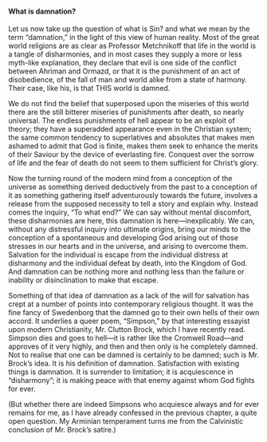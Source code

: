#### What is damnation?

Let us now take up the question of what is Sin? and what we mean by the
term “damnation,” in the light of this view of human reality. Most of
the great world religions are as clear as Professor Metchnikoff that
life in the world is a tangle of disharmonies, and in most cases they
supply a more or less myth-like explanation, they declare that evil is
one side of the conflict between Ahriman and Ormazd, or that it is the
punishment of an act of disobedience, of the fall of man and world alike
from a state of harmony. Their case, like his, is that THIS world is
damned.

We do not find the belief that superposed upon the miseries of this
world there are the still bitterer miseries of punishments after death,
so nearly universal. The endless punishments of hell appear to be an
exploit of theory; they have a superadded appearance even in the
Christian system; the same common tendency to superlatives and absolutes
that makes men ashamed to admit that God is finite, makes them seek to
enhance the merits of their Saviour by the device of everlasting fire.
Conquest over the sorrow of life and the fear of death do not seem to
them sufficient for Christ’s glory.

Now the turning round of the modern mind from a conception of the
universe as something derived deductively from the past to a conception
of it as something gathering itself adventurously towards the future,
involves a release from the supposed necessity to tell a story and
explain why. Instead comes the inquiry, “To what end?” We can say
without mental discomfort, these disharmonies are here, this damnation
is here—inexplicably. We can, without any distressful inquiry into
ultimate origins, bring our minds to the conception of a spontaneous and
developing God arising out of those stresses in our hearts and in the
universe, and arising to overcome them. Salvation for the individual is
escape from the individual distress at disharmony and the individual
defeat by death, into the Kingdom of God. And damnation can be nothing
more and nothing less than the failure or inability or disinclination to
make that escape.

Something of that idea of damnation as a lack of the will for salvation
has crept at a number of points into contemporary religious thought. It
was the fine fancy of Swedenborg that the damned go to their own hells
of their own accord. It underlies a queer poem, “Simpson,” by that
interesting essayist upon modern Christianity, Mr. Clutton Brock, which
I have recently read. Simpson dies and goes to hell—it is rather like
the Cromwell Road—and approves of it very highly, and then and then only
is he completely damned. Not to realise that one can be damned is
certainly to be damned; such is Mr. Brock’s idea. It is his definition
of damnation. Satisfaction with existing things is damnation. It is
surrender to limitation; it is acquiescence in “disharmony”; it is
making peace with that enemy against whom God fights for ever.

(But whether there are indeed Simpsons who acquiesce always and for ever
remains for me, as I have already confessed in the previous chapter, a
quite open question. My Arminian temperament turns me from the
Calvinistic conclusion of Mr. Brock’s satire.)

